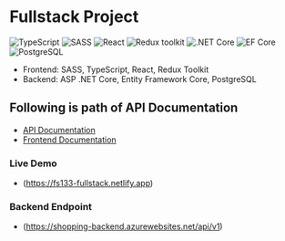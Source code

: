 # Fullstack Project

![TypeScript](https://img.shields.io/badge/TypeScript-v.4-green)
![SASS](https://img.shields.io/badge/SASS-v.4-hotpink)
![React](https://img.shields.io/badge/React-v.18-blue)
![Redux toolkit](https://img.shields.io/badge/Redux-v.1.9-brown)
![.NET Core](https://img.shields.io/badge/.NET%20Core-V.6-yellowgreen)
![EF Core](https://img.shields.io/badge/EF%20Core-V.6-blue)
![PostgreSQL](https://img.shields.io/badge/PostgreSQL-v.14-drakblue)

- Frontend: SASS, TypeScript, React, Redux Toolkit
- Backend: ASP .NET Core, Entity Framework Core, PostgreSQL

## Following is path of API Documentation

- [API Documentation](./APIEndpoint.md)
- [Frontend Documentation](./frontend/README.md)

### Live Demo

- (https://fs133-fullstack.netlify.app)

### Backend Endpoint

- (https://shopping-backend.azurewebsites.net/api/v1)
